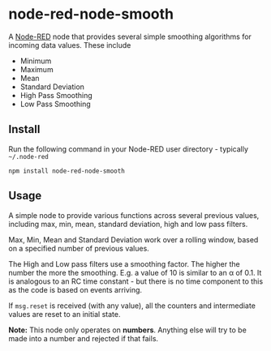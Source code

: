 node-red-node-smooth
====================

A <a href="http://nodered.org" target="_new">Node-RED</a> node that provides
several simple smoothing algorithms for incoming data values. These include

 - Minimum
 - Maximum
 - Mean
 - Standard Deviation
 - High Pass Smoothing
 - Low Pass Smoothing

Install
-------

Run the following command in your Node-RED user directory - typically `~/.node-red`

    npm install node-red-node-smooth


Usage
-----

A simple node to provide various functions across several previous values,
including max, min, mean, standard deviation, high and low pass filters.

Max, Min, Mean and Standard Deviation work over a rolling window, based on a
specified number of previous values.

The High and Low pass filters use a smoothing factor. The higher the number
the more the smoothing. E.g. a value of 10 is similar to an &alpha; of 0.1.
It is analogous to an RC time constant - but there is no time component to
this as the code is based on events arriving.

If `msg.reset` is received (with any value), all the counters and intermediate values are reset to an initial state.

**Note:** This node only operates on **numbers**. Anything else will try to be
made into a number and rejected if that fails.
